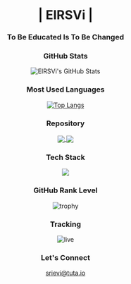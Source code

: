 <div align="center">

# | **EIRSVi** |


### **To Be Educated Is To Be Changed**



### **GitHub Stats**

<p align="center">
  <img src="https://github-readme-stats.vercel.app/api?username=EIRSVi&show_icons=true&theme=radical&hide_border=true&count_private=true" alt="EIRSVi's GitHub Stats" />
</p>

### **Most Used Languages**
[![Top Langs](https://github-readme-stats.vercel.app/api/top-langs/?username=EIRSVi&layout=donut&theme=radical&hide_border=true)](https://github.com/EIRSVi)



### **Repository**
<p align="center">
  <a href="https://github.com/EIRSVi/management-sys">
    <img align="center" src="https://github-readme-stats.vercel.app/api/pin/?username=EIRSVi&repo=management-sys&theme=radical&hide_border=true" />
  </a>
  <a href="https://github.com/EIRSVi/authentication-rwx">
    <img align="center" src="https://github-readme-stats.vercel.app/api/pin/?username=EIRSVi&repo=authentication-rwx&theme=radical&hide_border=true" />
  </a>
</p>


### **Tech Stack**

<p align="center">
  <img src="https://skillicons.dev/icons?i=laravel,linux,git,bash,vscode,idea,atom,java,py,js,ts,react,nextjs," />
</p>


### **GitHub Rank Level**

![trophy](https://github-profile-trophy.vercel.app/?username=EIRSVi&theme=radical&row=1&column=7)



### **Tracking**
![live](https://github-readme-stats.vercel.app/api/wakatime?username=eirsvi)




### **Let's Connect**

srievi@tuta.io


</div>
